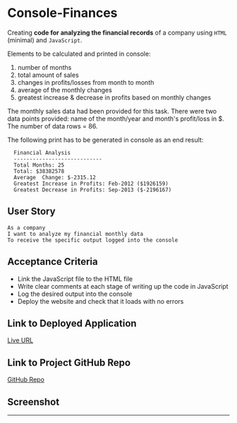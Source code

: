 # Console-Finances

Creating **code for analyzing the financial records** of a company using `HTML` (minimal) and `JavaScript`. 

Elements to be calculated and printed in console: 
1. number of months
2. total amount of sales
3. changes in profits/losses from month to month 
4. average of the monthly changes
5. greatest increase & decrease in profits based on monthly changes

The monthly sales data had been provided for this task. There were two data points provided: name of the month/year and month's profit/loss in $. The number of data rows = 86.  

The following print has to be generated in console as an end result:

```text
  Financial Analysis
  ----------------------------
  Total Months: 25
  Total: $38382578
  Average  Change: $-2315.12
  Greatest Increase in Profits: Feb-2012 ($1926159)
  Greatest Decrease in Profits: Sep-2013 ($-2196167)
  ```

## User Story
```
As a company
I want to analyze my financial monthly data
To receive the specific output logged into the console
```

## Acceptance Criteria
* Link the JavaScript file to the HTML file
* Write clear comments at each stage of writing up the code in JavaScript
* Log the desired output into the console
* Deploy the website and check that it loads with no errors



## Link to Deployed Application

[Live URL](https://ladycosy.github.io/console-finances/)

## Link to Project GitHub Repo

[GitHub Repo](https://github.com/ladycosy/console-finances.git)

## Screenshot

---





